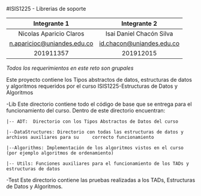 #ISIS1225 - Librerias de soporte

| Integrante 1 | Integrante 2 |
| :-------------: | :-------------: |
| Nicolas Aparicio Claros  | Isai Daniel Chacón Silva  |
| n.aparicioc@uniandes.edu.co  | id.chacon@uniandes.edu.co  |
| 201911357  | 201912015 |

*Todos los requerimientos en este reto son grupales*

Este proyecto contiene los Tipos abstractos de datos, estructuras de datos y algoritmos requeridos por el curso ISIS1225-Estructuras de Datos y Algoritmos

-Lib
Este directorio contiene todo el código de base que se entrega para el funcionamiento del curso.  Dentro de este directorio encuentran:
    
    |-- ADT:  Directorio con los Tipos Abstractos de Datos del curso

    |--DataStructures: Directorio con todas las estructuras de datos y archivos auxiliares para su     correcto funcionamiento

    |--Algorithms: Implementación de los algoritmos vistos en el curso (por ejemplo algoritmos de ordenamiento)

    |-- Utils: Funciones auxiliares para el funcionamiento de los TADs y estructuras de datos

-Test
Este directorio contiene las pruebas realizadas a los TADs, Estructuras de Datos y Algoritmos.

